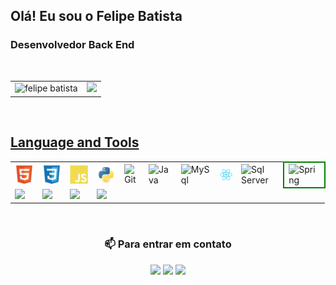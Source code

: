 ## Olá! Eu sou o Felipe Batista
### **Desenvolvedor Back End**

<br>
<table>
<!--     <tr>
        <td>
          <img width="450" src="https://github-readme-stats.vercel.app/api?username=Felipeb26&show_icons=true&theme=merko&include_all_commits=true&count_private=true"/>
        </td>
    </tr> -->
    <tr>
        <td>
            <img src="https://github-readme-stats.vercel.app/api/top-langs?username=Felipeb26&theme=merko" alt="felipe batista"/>
        </td>
        <td>
            <img height="260" src="https://github-readme-stats.vercel.app/api/top-langs/?username=Felipeb26&layout=compact&langs_count=7&theme=blue-green"/>
        </td>
    </tr>
</table>
<br>

<h2 style="text-decoration: underline;">Language and Tools</h2>

<table class="language">
    <tr>
        <td>
            <img align="center" alt="HTML" width="50" src="https://raw.githubusercontent.com/devicons/devicon/master/icons/html5/html5-original.svg">
        </td>
        <td>
            <img align="center" alt="CSS" width="50" src="https://raw.githubusercontent.com/devicons/devicon/master/icons/css3/css3-original.svg">
        </td>
        <td>
          <img align="center" alt="Js" width="50" src="https://raw.githubusercontent.com/devicons/devicon/master/icons/javascript/javascript-plain.svg">
        </td>
        <td>
          <img align="center" alt="Python" width="50" src="https://raw.githubusercontent.com/devicons/devicon/master/icons/python/python-original.svg">
        </td>
        <td>
          <img align="center" alt="Git" width="50" src="https://cdn.jsdelivr.net/gh/devicons/devicon/icons/git/git-plain.svg">
        </td>
        <td>
          <img align="center" alt="Java" width="50" src="https://cdn.jsdelivr.net/gh/devicons/devicon/icons/java/java-original.svg" />
        </td>
        <td>
          <img align="center" alt="MySql" width="50" src="https://cdn.jsdelivr.net/gh/devicons/devicon/icons/mysql/mysql-original.svg" />
        </td>
        <td>
          <img align="center" alt="React" width="50" src="https://raw.githubusercontent.com/devicons/devicon/master/icons/react/react-original.svg" />
        </td>
        <td>
            <img align="center" alt="Sql Server" width="65" src="https://cdn.jsdelivr.net/gh/devicons/devicon/icons/microsoftsqlserver/microsoftsqlserver-plain-wordmark.svg" />
        </td>
        <td style="border: 2px solid green">
            <img align="center" alt="Spring" width="50" src="https://cdn.jsdelivr.net/gh/devicons/devicon/icons/spring/spring-original.svg" />
        </td>
    </tr>
    <tr>
        <td>
            <img src="https://cdn.jsdelivr.net/gh/devicons/devicon/icons/lua/lua-original.svg" />
        </td>
        <td>
            <img src="https://cdn.jsdelivr.net/gh/devicons/devicon/icons/android/android-original.svg" />
        </td>
        <td>
            <img src="https://cdn.jsdelivr.net/gh/devicons/devicon/icons/angularjs/angularjs-original.svg" />
        </td>
        <td>
            <img src="https://cdn.jsdelivr.net/gh/devicons/devicon/icons/kotlin/kotlin-plain.svg"/>
        </td>
    </tr>
</table>
  

<br>
<div align="center">
    <h3>📫 Para entrar em contato</h3>
  <a href = "mailto:felipeb2silva@gmail.com"><img height="35" src="https://img.shields.io/badge/-Gmail-%23333?style=for-the-badge&logo=gmail&logoColor=white" target="_blank"></a>
  <a href="https://www.linkedin.com/in/felipe-batista-9b0122189/" target="_blank"><img height="35" src="https://img.shields.io/badge/-LinkedIn-%230077B5?style=for-the-badge&logo=linkedin&logoColor=white" target="_blank"></a>
  <a href="http://api.whatsapp.com/send?phone=5511971404157" target="_blank"><img height="35"src="https://img.shields.io/badge/WhatsApp-25D366?style=for-the-badge&logo=whatsapp&logoColor=white" target="_blank"></a>
  
 <!-- ![snake gif](https://github.com/Felipeb26/Felipeb26/blob/output/github-contribution-grid-snake.gif) -->
</div>
